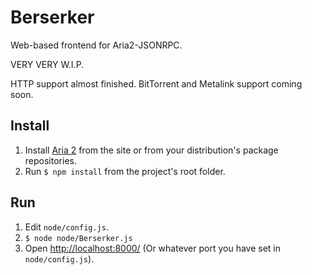 Berserker
=========
Web-based frontend for Aria2-JSONRPC.

VERY VERY W.I.P.

HTTP support almost finished. BitTorrent and Metalink support coming soon.

Install
-------
1. Install [Aria 2](http://aria2.sourceforge.net/) from the site or from your distribution's package repositories.
2. Run `$ npm install` from the project's root folder.
    
Run
---
1. Edit `node/config.js`.
1. `$ node node/Berserker.js`
1. Open [http://localhost:8000/](http://localhost:8000/) (Or whatever port you have set in `node/config.js`).
